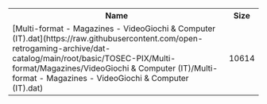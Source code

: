 <table>
<tr><th>Name</th><th>Size</th></tr>
<tr><td>[Multi-format - Magazines - VideoGiochi & Computer (IT).dat](https://raw.githubusercontent.com/open-retrogaming-archive/dat-catalog/main/root/basic/TOSEC-PIX/Multi-format/Magazines/VideoGiochi & Computer (IT)/Multi-format - Magazines - VideoGiochi & Computer (IT).dat)</td><td>10614</td></tr>
</table>
